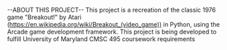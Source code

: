 --ABOUT THIS PROJECT--
This project is a recreation of the classic 1976 game "Breakout!" by Atari (https://en.wikipedia.org/wiki/Breakout_(video_game)) in Python, using the Arcade game development framework.
This project is being developed to fulfill University of Maryland CMSC 495 coursework requirements
